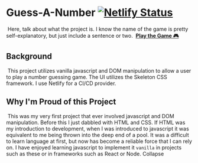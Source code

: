 # Guess-A-Number [![Netlify Status](https://api.netlify.com/api/v1/badges/b7b319d3-ca86-4bf7-a7b3-09db04ed7ffd/deploy-status)](https://app.netlify.com/sites/confident-bardeen-b277e6/deploys)

​
Here, talk about what the project is. I know the name of the game is pretty self-explanatory, but just include a sentence or two.
​
[**Play the Game 🎮**](https://numberguesser.bypedersen.com/)
​
​

## Background

​
This project utilizes vanilla javascript and DOM manipulation to allow a user to play a number guessing game. The UI utilizes the Skeleton CSS framework. I use Netlify for a CI/CD provider.
​
​

## Why I'm Proud of this Project

​
This was my very first project that ever involved javascript and DOM manipulation. Before this I just dabbled with HTML and CSS. If HTML was my introduction to development, when I was introduced to javascript it was equivalent to me being thrown into the deep end of a pool. It was a difficult to learn language at first, but now has become a reliable force that I can rely on. I have enjoyed learning javascript to implement it `vanilla` in projects such as these or in frameworks such as React or Node.
Collapse
